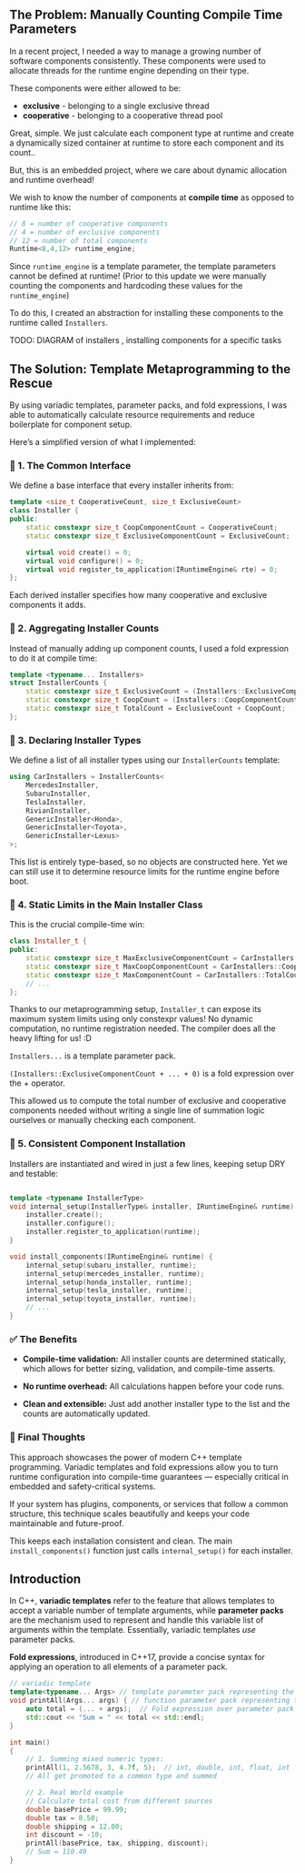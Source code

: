 
## The Problem: Manually Counting Compile Time Parameters

In a recent project, I needed a way to manage a growing number of software components consistently. These components were used to allocate threads for the runtime engine depending on their type.

These components were either allowed to be:

- **exclusive** - belonging to a single exclusive thread
- **cooperative** - belonging to a cooperative thread pool

Great, simple. We just calculate each component type at runtime and create a dynamically sized container at runtime to store each component and its count..

But, this is an embedded project, where we care about dynamic allocation and runtime overhead!

 We wish to know the number of components at **compile time** as opposed to runtime like this:

```cpp
// 8 = number of cooperative components
// 4 = number of exclusive components
// 12 = number of total components
Runtime<8,4,12> runtime_engine;
```

Since `runtime_engine` is a template parameter, the template parameters cannot be defined at runtime! (Prior to this update we were manually counting the components and hardcoding these values for the `runtime_engine`)

To do this, I created an abstraction for installing these components to the runtime called `Installers`.

TODO: DIAGRAM of installers , installing components for a specific tasks

## The Solution: Template Metaprogramming to the Rescue

By using variadic templates, parameter packs, and fold expressions, I was able to automatically calculate resource requirements and reduce boilerplate for component setup.

Here’s a simplified version of what I implemented:

### 🧩 1. The Common Interface

We define a base interface that every installer inherits from:

```cpp
template <size_t CooperativeCount, size_t ExclusiveCount>
class Installer {
public:
    static constexpr size_t CoopComponentCount = CooperativeCount;
    static constexpr size_t ExclusiveComponentCount = ExclusiveCount;

    virtual void create() = 0;
    virtual void configure() = 0;
    virtual void register_to_application(IRuntimeEngine& rte) = 0;
};
```

Each derived installer specifies how many cooperative and exclusive components it adds.

### 🧮 2. Aggregating Installer Counts

Instead of manually adding up component counts, I used a fold expression to do it at compile time:

```cpp
template <typename... Installers>
struct InstallerCounts {
    static constexpr size_t ExclusiveCount = (Installers::ExclusiveComponentCount + ... + 0);
    static constexpr size_t CoopCount = (Installers::CoopComponentCount + ... + 0);
    static constexpr size_t TotalCount = ExclusiveCount + CoopCount;
};
```

### 🔧 3. Declaring Installer Types

We define a list of all installer types using our `InstallerCounts` template:

```cpp
using CarInstallers = InstallerCounts<
    MercedesInstaller,
    SubaruInstaller,
    TeslaInstaller,
    RivianInstaller,
    GenericInstaller<Honda>,
    GenericInstaller<Toyota>,
    GenericInstaller<Lexus>
>;
```

This list is entirely type-based, so no objects are constructed here. Yet we can still use it to determine resource limits for the runtime engine before boot.

### 🚀 4. Static Limits in the Main Installer Class

This is the crucial compile-time win:

```cpp
class Installer_t {
public:
    static constexpr size_t MaxExclusiveComponentCount = CarInstallers::ExclusiveCount;
    static constexpr size_t MaxCoopComponentCount = CarInstallers::CoopCount;
    static constexpr size_t MaxComponentCount = CarInstallers::TotalCount;
    // ...
};
```

Thanks to our metaprogramming setup, `Installer_t` can expose its maximum system limits using only constexpr values! No dynamic computation, no runtime registration needed. The compiler does all the heavy lifting for us! :D

`Installers...` is a template parameter pack.

`(Installers::ExclusiveComponentCount + ... + 0)` is a fold expression over the + operator.

This allowed us to compute the total number of exclusive and cooperative components needed without writing a single line of summation logic ourselves or manually checking each component.

### 🔁 5. Consistent Component Installation

Installers are instantiated and wired in just a few lines, keeping setup DRY and testable:

```cpp

template <typename InstallerType>
void internal_setup(InstallerType& installer, IRuntimeEngine& runtime) {
    installer.create();
    installer.configure();
    installer.register_to_application(runtime);
}
```

```cpp
void install_components(IRuntimeEngine& runtime) {
    internal_setup(subaru_installer, runtime);
    internal_setup(mercedes_installer, runtime);
    internal_setup(honda_installer, runtime);
    internal_setup(tesla_installer, runtime);
    internal_setup(toyota_installer, runtime);
    // ...
}
```

### ✅ The Benefits

- **Compile-time validation:** All installer counts are determined statically, which allows for better sizing, validation, and compile-time asserts.

- **No runtime overhead:** All calculations happen before your code runs.

- **Clean and extensible:** Just add another installer type to the list and the counts are automatically updated.

### 💬 Final Thoughts

This approach showcases the power of modern C++ template programming. Variadic templates and fold expressions allow you to turn runtime configuration into compile-time guarantees — especially critical in embedded and safety-critical systems.

If your system has plugins, components, or services that follow a common structure, this technique scales beautifully and keeps your code maintainable and future-proof.

This keeps each installation consistent and clean. The main `install_components()` function just calls `internal_setup()` for each installer.

## Introduction

In C++, **variadic templates** refer to the feature that allows templates to accept a variable number of template arguments, while **parameter packs** are the mechanism used to represent and handle this variable list of arguments within the template. Essentially, variadic templates *use* parameter packs.

**Fold expressions**, introduced in C++17, provide a concise syntax for applying an operation to all elements of a parameter pack.

```cpp
// variadic template
template<typename... Args> // template parameter pack representing the types
void printAll(Args... args) { // function parameter pack representing the arguments
    auto total = (... + args);  // Fold expression over parameter pack    
    std::cout << "Sum = " << total << std::endl;
}

int main()
{
    // 1. Summing mixed numeric types:
    printAll(1, 2.5678, 3, 4.7f, 5);  // int, double, int, float, int
    // All get promoted to a common type and summed

    // 2. Real World example
    // Calculate total cost from different sources
    double basePrice = 99.99;
    double tax = 8.50;
    double shipping = 12.00;
    int discount = -10;
    printAll(basePrice, tax, shipping, discount);
    // Sum = 110.49
}
```
